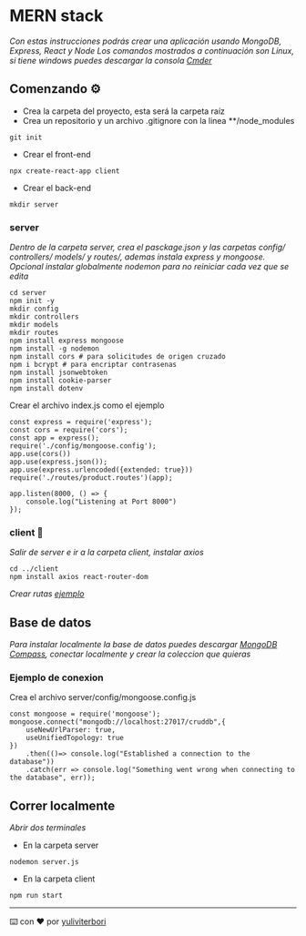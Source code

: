 # MERN stack

_Con estas instrucciones podrás crear una aplicación usando MongoDB, Express, React y Node
Los comandos mostrados a continuación son Linux, si tiene windows puedes descargar la consola [Cmder](https://cmder.app/)_


## Comenzando ⚙️

* Crea la carpeta del proyecto, esta será la carpeta raíz
* Crea un repositorio y un archivo .gitignore con la linea **/node_modules
```
git init
```
* Crear el front-end
```
npx create-react-app client
```
* Crear el back-end
```
mkdir server
```


### server

_Dentro de la carpeta server, crea el pasckage.json y las carpetas config/ controllers/ models/ y routes/, ademas instala express y mongoose. Opcional instalar globalmente nodemon para no reiniciar cada vez que se edita_

```
cd server
npm init -y
mkdir config
mkdir controllers
mkdir models
mkdir routes
npm install express mongoose
npm install -g nodemon
npm install cors # para solicitudes de origen cruzado
npm i bcrypt # para encriptar contrasenas
npm install jsonwebtoken
npm install cookie-parser
npm install dotenv
```
Crear el archivo index.js como el ejemplo
```
const express = require('express');
const cors = require('cors');
const app = express();
require('./config/mongoose.config');
app.use(cors())
app.use(express.json());
app.use(express.urlencoded({extended: true}))
require('./routes/product.routes')(app);

app.listen(8000, () => {
    console.log("Listening at Port 8000")
});
```
### client 🔧

_Salir de server e ir a la carpeta client, instalar axios_

```
cd ../client
npm install axios react-router-dom
```
_Crear rutas [ejemplo](https://www.w3schools.com/react/react_router.asp)_

## Base de datos 

_Para instalar localmente la base de datos puedes descargar [MongoDB Compass](https://www.mongodb.com/products/compass), conectar localmente y crear la coleccion que quieras_
### Ejemplo de conexion
Crea el archivo server/config/mongoose.config.js
```
const mongoose = require('mongoose');
mongoose.connect("mongodb://localhost:27017/cruddb",{
    useNewUrlParser: true,
    useUnifiedTopology: true
})
    .then(()=> console.log("Established a connection to the database"))
    .catch(err => console.log("Something went wrong when connecting to the database", err));
```

## Correr localmente

_Abrir dos terminales_
* En la carpeta server
```
nodemon server.js
```

* En la carpeta client
```
npm run start
```

---
⌨️ con ❤️ por [yuliviterbori](https://github.com/yuliviterbori)
